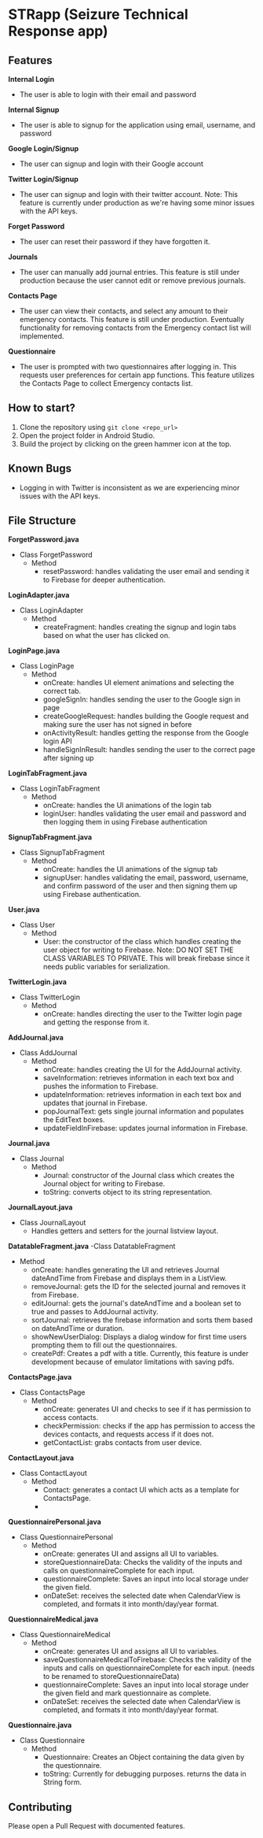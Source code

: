

# STRapp (Seizure Technical Response app)

## Features

**Internal Login**
  - The user is able to login with their email and password

**Internal Signup**
  - The user is able to signup for the application using email, username, and password

**Google Login/Signup**
  - The user can signup and login with their Google account

**Twitter Login/Signup**
  - The user can signup and login with their twitter account. Note: This feature is currently under production as we're having some minor issues with the API keys.

**Forget Password**
  - The user can reset their password if they have forgotten it.

**Journals**
  - The user can manually add journal entries. This feature is still under production because the user cannot edit or remove previous journals.

**Contacts Page**

  - The user can view their contacts, and select any amount to their emergency contacts. This feature is still under production. Eventually functionality for removing contacts from the Emergency contact list will implemented.

**Questionnaire**
  - The user is prompted with two questionnaires after logging in. This requests user preferences for certain app functions. This feature utilizes the Contacts Page to collect Emergency contacts list.



## How to start?

1. Clone the repository using  ` git clone <repo_url> `
2. Open the project folder in Android Studio.
3. Build the project by clicking on the green hammer icon at the top.


## Known Bugs
- Logging in with Twitter is inconsistent as we are experiencing minor issues with the API keys.

## File Structure

**ForgetPassword.java**
- Class ForgetPassword
  - Method
    - resetPassword: handles validating the user email and sending it to Firebase for deeper authentication.

**LoginAdapter.java**
- Class LoginAdapter
  - Method
    - createFragment: handles creating the signup and login tabs based on what the user has clicked on.

**LoginPage.java**
- Class LoginPage
  - Method
    - onCreate: handles UI element animations and selecting the correct tab.
    - googleSignIn: handles sending the user to the Google sign in page
    - createGoogleRequest: handles building the Google request and making sure the user has not signed in before
    - onActivityResult: handles getting the response from the Google login API
    - handleSignInResult: handles sending the user to the correct page after signing up

**LoginTabFragment.java**
- Class LoginTabFragment
  - Method
    - onCreate: handles the UI animations of the login tab
    - loginUser: handles validating the user email and password and then logging them in using Firebase authentication

**SignupTabFragment.java**
- Class SignupTabFragment
  - Method
    - onCreate: handles the UI animations of the signup tab
    - signupUser: handles validating the email, password, username, and confirm password of the user and then signing them up using Firebase authentication.

**User.java**
- Class User
  - Method
    - User: the constructor of the class which handles creating the user object for writing to Firebase. Note: DO NOT SET THE CLASS VARIABLES TO PRIVATE. This will break firebase since it needs public variables for serialization.

**TwitterLogin.java**
- Class TwitterLogin
  - Method
    - onCreate: handles directing the user to the Twitter login page and getting the response from it.

**AddJournal.java**
- Class AddJournal
  - Method
    - onCreate: handles creating the UI for the AddJournal activity.
    - saveInformation: retrieves information in each text box and pushes the information to Firebase.
    - updateInformation: retrieves information in each text box and updates that journal in Firebase.
    - popJournalText: gets single journal information and populates the EditText boxes.
    - updateFieldInFirebase: updates journal information in Firebase.

**Journal.java**
- Class Journal
  - Method
    - Journal: constructor of the Journal class which creates the Journal object for writing to Firebase.
    - toString: converts object to its string representation.

**JournalLayout.java**
- Class JournalLayout
  - Handles getters and setters for the journal listview layout.

**DatatableFragment.java**
-Class DatatableFragment
  - Method
    - onCreate: handles generating the UI and retrieves Journal dateAndTime from Firebase and displays them in a ListView.
    - removeJournal: gets the ID for the selected journal and removes it from Firebase.
    - editJournal: gets the journal's dateAndTime and a boolean set to true and passes to AddJournal activity.
    - sortJournal: retrieves the firebase information and sorts them based on dateAndTime or duration.
    - showNewUserDialog: Displays a dialog window for first time users prompting them to fill out the questionnaires.
    - createPdf: Creates a pdf with a title. Currently, this feature is under development because of emulator limitations with saving pdfs.

**ContactsPage.java**
- Class ContactsPage
     - Method
        - onCreate: generates UI and checks to see if it has permission to access contacts.
        - checkPermission: checks if the app has permission to access the devices contacts, and requests access if it does not.
        - getContactList: grabs contacts from user device.

**ContactLayout.java**
- Class ContactLayout
   - Method
      - Contact: generates a contact UI which acts as a template for ContactsPage.
      -

**QuestionnairePersonal.java**
  - Class QuestionnairePersonal
     - Method
        - onCreate: generates UI and assigns all UI to variables.
        - storeQuestionnaireData: Checks the validity of the inputs and calls on questionnaireComplete for each input.
        - questionnaireComplete: Saves an input into local storage under the given field.
        - onDateSet: receives the selected date when CalendarView is completed, and formats it into month/day/year format.

**QuestionnaireMedical.java**
  - Class QuestionnaireMedical
     - Method
        - onCreate: generates UI and assigns all UI to variables.
        - saveQuestionnaireMedicalToFirebase: Checks the validity of the inputs and calls on questionnaireComplete for each input. (needs to be renamed to storeQuestionnaireData)
        - questionnaireComplete: Saves an input into local storage under the given field and mark questionnaire as complete.
        - onDateSet: receives the selected date when CalendarView is completed, and formats it into month/day/year format.

**Questionnaire.java**
  - Class Questionnaire
     - Method
        - Questionnaire: Creates an Object containing the data given by the questionnaire.
        - toString: Currently for debugging purposes. returns the data in String form.






## Contributing
Please open a Pull Request with documented features.